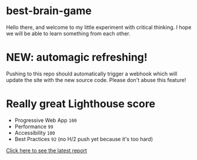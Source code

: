 # best-brain-game
Hello there, and welcome to my little experiment with critical thinking.
I hope we will be able to learn something from each other.

# NEW: automagic refreshing!
Pushing to this repo should automatically trigger a webhook which will update the site with the new source code. Please don't abuse this feature!

# Really great Lighthouse score
* Progressive Web App `100`
* Performance `99`
* Accessibility `100`
* Best Practices `92` (no H/2 push yet because it's too hard)

[Click here to see the latest report](https://googlechrome.github.io/lighthouse/viewer/?gist=9f8deec5a903cb9def2a9b6c3f0e60c2)